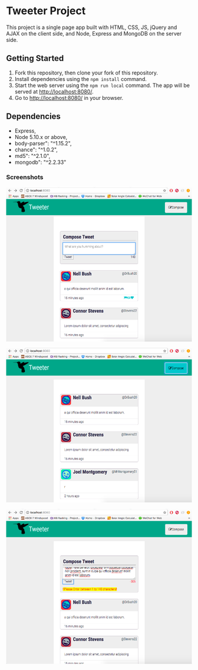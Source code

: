 # Tweeter Project

This project is a single page app built with HTML, CSS, JS, jQuery and AJAX on the client side, and Node, Express and MongoDB on the server side. 

## Getting Started

1. Fork this repository, then clone your fork of this repository.
2. Install dependencies using the `npm install` command.
3. Start the web server using the `npm run local` command. The app will be served at <http://localhost:8080/>.
4. Go to <http://localhost:8080/> in your browser.

## Dependencies

- Express,
- Node 5.10.x or above,
- body-parser": "^1.15.2",
- chance": "^1.0.2",
- md5": "^2.1.0",
- mongodb": "^2.2.33"

### Screenshots
!["main"](https://raw.githubusercontent.com/hepuliu/tweeter/master/docs/main.png)

!["toggle"](https://raw.githubusercontent.com/hepuliu/tweeter/master/docs/toggle.png)

!["error"](https://raw.githubusercontent.com/hepuliu/tweeter/master/docs/error.png)
